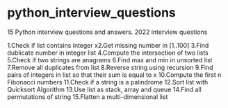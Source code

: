 # python_interview_questions

15 Python interview questions and answers.
2022 interview questions

1.Check if list contains integer x2.Get missing number in [1..100]
3.Find dublicate number in integer list
4.Compute the intersection of two lists
5.Check if two strings are anagrams
6.Find max and min in unsorted list
7.Remove all duplicates from list
8.Reverse string using recursion
9.Find pairs of integers in list so that their sum is equal to x
10.Compute the first n Fibonacci numbers
11.Check if a string is a palindrome
12.Sort list with Quicksort Algorithm
13.Use list as stack, array and queue
14.Find all permutations of string
15.Flatten a multi-dimensional list
